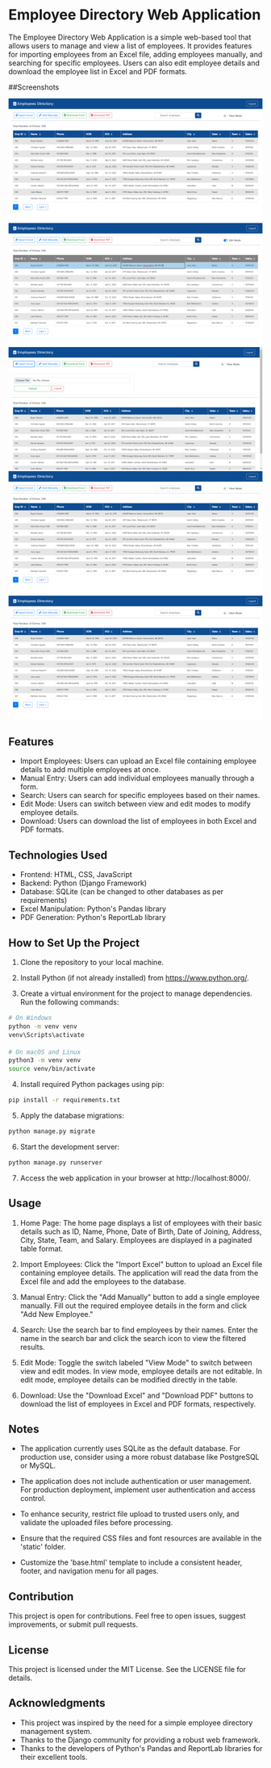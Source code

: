 # Employee Directory Web Application

The Employee Directory Web Application is a simple web-based tool that allows users to manage and view a list of employees. It provides features for importing employees from an Excel file, adding employees manually, and searching for specific employees. Users can also edit employee details and download the employee list in Excel and PDF formats.


##Screenshots

![DashBoard](screenshots/dashboard.png)
![editMode](screenshots/editMode.png)
![importExcel](screenshots/importExcel.png)
![DashBoard](screenshots/dashboard.png)
![DashBoard](screenshots/dashboard.png)



## Features

- Import Employees: Users can upload an Excel file containing employee details to add multiple employees at once.
- Manual Entry: Users can add individual employees manually through a form.
- Search: Users can search for specific employees based on their names.
- Edit Mode: Users can switch between view and edit modes to modify employee details.
- Download: Users can download the list of employees in both Excel and PDF formats.

## Technologies Used

- Frontend: HTML, CSS, JavaScript
- Backend: Python (Django Framework)
- Database: SQLite (can be changed to other databases as per requirements)
- Excel Manipulation: Python's Pandas library
- PDF Generation: Python's ReportLab library

## How to Set Up the Project

1. Clone the repository to your local machine.

2. Install Python (if not already installed) from https://www.python.org/.

3. Create a virtual environment for the project to manage dependencies. Run the following commands:

```bash
# On Windows
python -m venv venv
venv\Scripts\activate

# On macOS and Linux
python3 -m venv venv
source venv/bin/activate
```

4. Install required Python packages using pip:

```bash
pip install -r requirements.txt
```

5. Apply the database migrations:

```bash
python manage.py migrate
```

6. Start the development server:

```bash
python manage.py runserver
```

7. Access the web application in your browser at http://localhost:8000/.

## Usage

1. Home Page: The home page displays a list of employees with their basic details such as ID, Name, Phone, Date of Birth, Date of Joining, Address, City, State, Team, and Salary. Employees are displayed in a paginated table format.

2. Import Employees: Click the "Import Excel" button to upload an Excel file containing employee details. The application will read the data from the Excel file and add the employees to the database.

3. Manual Entry: Click the "Add Manually" button to add a single employee manually. Fill out the required employee details in the form and click "Add New Employee."

4. Search: Use the search bar to find employees by their names. Enter the name in the search bar and click the search icon to view the filtered results.

5. Edit Mode: Toggle the switch labeled "View Mode" to switch between view and edit modes. In view mode, employee details are not editable. In edit mode, employee details can be modified directly in the table.

6. Download: Use the "Download Excel" and "Download PDF" buttons to download the list of employees in Excel and PDF formats, respectively.

## Notes

- The application currently uses SQLite as the default database. For production use, consider using a more robust database like PostgreSQL or MySQL.

- The application does not include authentication or user management. For production deployment, implement user authentication and access control.

- To enhance security, restrict file upload to trusted users only, and validate the uploaded files before processing.

- Ensure that the required CSS files and font resources are available in the 'static' folder.

- Customize the 'base.html' template to include a consistent header, footer, and navigation menu for all pages.

## Contribution

This project is open for contributions. Feel free to open issues, suggest improvements, or submit pull requests.

## License

This project is licensed under the MIT License. See the LICENSE file for details.

## Acknowledgments

- This project was inspired by the need for a simple employee directory management system.
- Thanks to the Django community for providing a robust web framework.
- Thanks to the developers of Python's Pandas and ReportLab libraries for their excellent tools.
